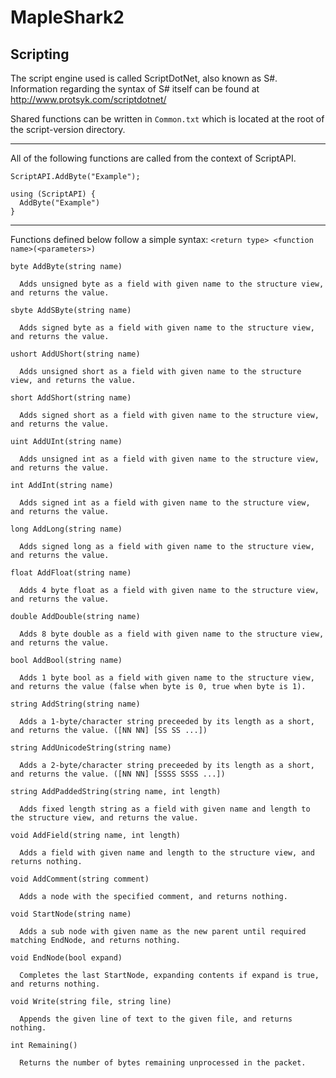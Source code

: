 ﻿MapleShark2
=========

## Scripting

The script engine used is called ScriptDotNet, also known as S#.
Information regarding the syntax of S# itself can be found at http://www.protsyk.com/scriptdotnet/



Shared functions can be written in `Common.txt` which is located at the root of the script-version directory.

---

All of the following functions are called from the context of ScriptAPI.

```
ScriptAPI.AddByte("Example");
```

```
using (ScriptAPI) {
  AddByte("Example")
}
```

---

Functions defined below follow a simple syntax: `<return type> <function name>(<parameters>)`

```
byte AddByte(string name)

  Adds unsigned byte as a field with given name to the structure view, and returns the value.
  
sbyte AddSByte(string name)

  Adds signed byte as a field with given name to the structure view, and returns the value.

ushort AddUShort(string name)

  Adds unsigned short as a field with given name to the structure view, and returns the value.

short AddShort(string name)

  Adds signed short as a field with given name to the structure view, and returns the value.

uint AddUInt(string name)

  Adds unsigned int as a field with given name to the structure view, and returns the value.

int AddInt(string name)

  Adds signed int as a field with given name to the structure view, and returns the value.
  
long AddLong(string name)

  Adds signed long as a field with given name to the structure view, and returns the value.

float AddFloat(string name)

  Adds 4 byte float as a field with given name to the structure view, and returns the value.

double AddDouble(string name)

  Adds 8 byte double as a field with given name to the structure view, and returns the value.

bool AddBool(string name)

  Adds 1 byte bool as a field with given name to the structure view, and returns the value (false when byte is 0, true when byte is 1).

string AddString(string name)

  Adds a 1-byte/character string preceeded by its length as a short, and returns the value. ([NN NN] [SS SS ...])
  
string AddUnicodeString(string name)

  Adds a 2-byte/character string preceeded by its length as a short, and returns the value. ([NN NN] [SSSS SSSS ...])

string AddPaddedString(string name, int length)

  Adds fixed length string as a field with given name and length to the structure view, and returns the value.

void AddField(string name, int length)

  Adds a field with given name and length to the structure view, and returns nothing.
  
void AddComment(string comment)

  Adds a node with the specified comment, and returns nothing.

void StartNode(string name)

  Adds a sub node with given name as the new parent until required matching EndNode, and returns nothing.

void EndNode(bool expand)

  Completes the last StartNode, expanding contents if expand is true, and returns nothing.

void Write(string file, string line)

  Appends the given line of text to the given file, and returns nothing.
  
int Remaining()

  Returns the number of bytes remaining unprocessed in the packet.
```
